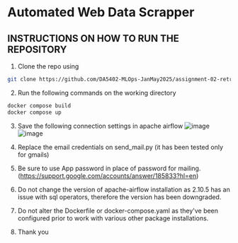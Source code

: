 # Automated Web Data Scrapper

## INSTRUCTIONS ON HOW TO RUN THE REPOSITORY

1. Clone the repo using
```bash
git clone https://github.com/DA5402-MLOps-JanMay2025/assignment-02-retro-31.git
```
2. Run the following commands on the working directory
```bash
docker compose build
docker compose up
```
3. Save the following connection settings in apache airflow
![image](https://github.com/user-attachments/assets/93034b72-8411-438f-81be-982bda931845)
![image](https://github.com/user-attachments/assets/c383d40f-7351-44e6-be06-186ec1b0eb26)

4. Replace the email credentials on send_mail.py (it has been tested only for gmails)
5. Be sure to use App password in place of password for mailing.(https://support.google.com/accounts/answer/185833?hl=en)
6. Do not change the version of apache-airflow installation as 2.10.5 has an issue with sql operators, therefore the version has been downgraded.
7. Do not alter the Dockerfile or docker-compose.yaml as they've been configured prior to work with various other package installations.
8. Thank you

